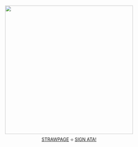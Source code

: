 

<div align="center">


  <img src="https://i.imgur.com/XZYD9ym.png" width="400" style="margin:4px 0;"/>

  <div style="margin:4px 0;">
    <a href="https://calendular.straw.page/">STRAWPAGE</a> ⟢
    <a href="https://calindean.atabook.org/">SIGN ATA!</a>

</div>

</p>


  
 
